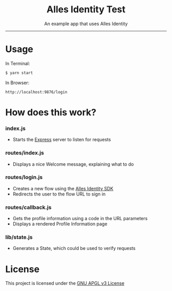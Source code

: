 <div align="center">
<h1 align="center">Alles Identity Test</h1>
<p align="center">An example app that uses Alles Identity</p>
</div>

---

# Usage

In Terminal:
```bash
$ yarn start
```

In Browser:
```
http://localhost:9876/login
```

# How does this work?

### index.js
- Starts the [Express](https://expressjs.com) server to listen for requests

### routes/index.js
- Displays a nice Welcome message, explaining what to do

### routes/login.js
- Creates a new flow using the [Alles Identity SDK](https://www.npmjs.com/package/@alleshq/identity)
- Redirects the user to the flow URL to sign in

### routes/callback.js
- Gets the profile information using a code in the URL parameters
- Displays a rendered Profile Information page

### lib/state.js
- Generates a State, which could be used to verify requests

# License

This project is licensed under the [GNU APGL v3 License](LICENSE)
